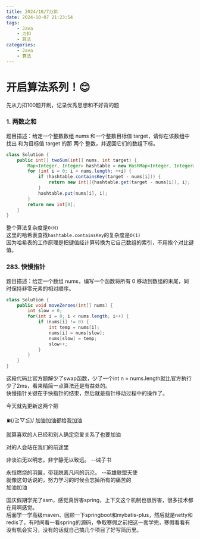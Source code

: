 ```yaml
---
title: 2024/10/7力扣
date: 2024-10-07 21:23:54
tags:
    - Java
    - 力扣
    - 算法
categories:
    - Java
    - 算法
---
```

# 开启算法系列！😊

先从力扣100题开刷，记录优秀思想和不好背的题

### 1. 两数之和

题目描述：给定一个整数数组 nums 和一个整数目标值 target，请你在该数组中找出 和为目标值 target  的那 两个 整数，并返回它们的数组下标。

```java
class Solution {
    public int[] twoSum(int[] nums, int target) {
        Map<Integer, Integer> hashtable = new HashMap<Integer, Integer>();
        for (int i = 0; i < nums.length; ++i) {
            if (hashtable.containsKey(target - nums[i])) {
                return new int[]{hashtable.get(target - nums[i]), i};
            }
            hashtable.put(nums[i], i);
        }
        return new int[0];
    }
}
```

整个算法复杂度是`O(N)`  
这里的哈希表查找`hashtable.containsKey`的复杂度是`O(1)`  
因为哈希表的工作原理是把键值经计算转换为它自己数组的索引，不用挨个对比键值。

### 283. 快慢指针

题目描述：给定一个数组 nums，编写一个函数将所有 0 移动到数组的末尾，同时保持非零元素的相对顺序。

```java
class Solution {
    public void moveZeroes(int[] nums) {
        int slow = 0;
        for(int i = 0; i < nums.length; i++) {
            if (nums[i] != 0) {
                int temp = nums[i];
                nums[i] = nums[slow];
                nums[slow] = temp;
                slow++;
            }
        }
    }
}
```

这段代码比官方题解少了swap函数，少了一个int n = nums.length就比官方执行少了2ms，看来精简一点算法还是有益处的。  
快慢指针关键在于快指针的结束，然后就是指针移动过程中的操作了。

今天就先更新这两个把

⛽(/≧▽≦)/ 加油加油都给我加油

就算喜欢的人已经和别人确定恋爱关系了也要加油

对的人会站在我们的前途里

非淡泊无以明志，非宁静无以致远。  --诫子书

永恒燃烧的羽翼，带我脱离凡间的沉沦。 --英雄联盟天使  
就像这句话说的，努力学习的时候会忘掉所有的痛苦的  
加油加油

国庆假期学完了ssm，感觉真厉害spring，上下文这个机制也很厉害，很多技术都在用啊感觉。  
后面学一学高级maven、回顾一下springboot和mybatis-plus，然后就是netty和redis了，有时间看一看spring的源码，争取寒假之前把这一套学完，寒假看看有没有机会实习，没有的话就自己搞几个项目了好写简历里。